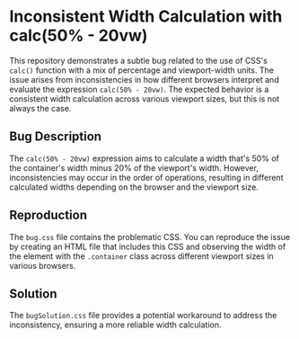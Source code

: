# Inconsistent Width Calculation with calc(50% - 20vw)

This repository demonstrates a subtle bug related to the use of CSS's `calc()` function with a mix of percentage and viewport-width units.  The issue arises from inconsistencies in how different browsers interpret and evaluate the expression `calc(50% - 20vw)`.  The expected behavior is a consistent width calculation across various viewport sizes, but this is not always the case.

## Bug Description

The `calc(50% - 20vw)` expression aims to calculate a width that's 50% of the container's width minus 20% of the viewport's width.  However, inconsistencies may occur in the order of operations, resulting in different calculated widths depending on the browser and the viewport size.

## Reproduction

The `bug.css` file contains the problematic CSS.  You can reproduce the issue by creating an HTML file that includes this CSS and observing the width of the element with the `.container` class across different viewport sizes in various browsers.

## Solution

The `bugSolution.css` file provides a potential workaround to address the inconsistency, ensuring a more reliable width calculation.
